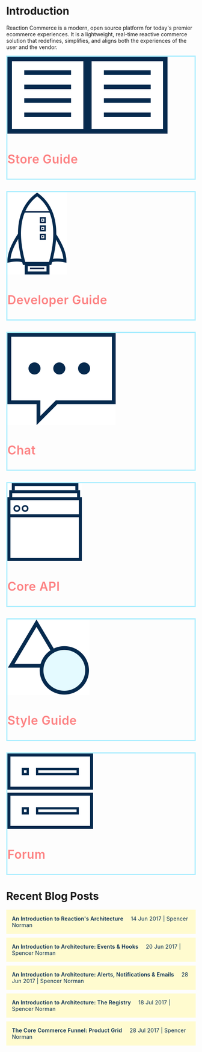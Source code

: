 # Introduction

Reaction Commerce is a modern, open source platform for today's premier ecommerce experiences. It is a lightweight, real-time reactive commerce solution that redefines, simplifies, and aligns both the experiences of the user and the vendor.

<style>
  .accent-color {
    color: rgb(253,130,131) !important;
    font-size: 32px !important;
    font-weight: 600 !important;
    letter-spacing: 0.6px !important;
  }
  .section-promo {
    border: 3px solid rgb(167,237,255);
    margin-bottom: 30px;
  }
  .section-promo a {
    text-decoration: none;
  }
  .secton-promo:hover {
    background: rgb(255,251,207);
  }
  .article {
    background: rgb(255,251,207);
    padding: 15px;
    margin-bottom: 10px;
  }
  .headline {
    font-weight: 600 !important;
    color: rgb(5,42,78) !important;
    margin-right: 20px;
    letter-spacing: 0.3px;
  }
  .dateline {
    letter-spacing: 0.3px;
  }
  .article:hover {
    background: #ffffff;
  }
  .article-link {
    text-decoration: none !important;
    color: rgb(5,42,78) !important;
  }
</style>

<div class="row">
  <div class="col-md-4">
    <div class="section-promo">
      <a href="https://docs.reactioncommerce.com/reaction-docs/development/dashboard">
        <img class="center-block" src="https://raw.githubusercontent.com/reactioncommerce/reaction-docs/index/assets/svg/reaction-commerce-store-guide.svg">
        <h3 class="accent-color text-center">Store Guide</h3>
      </a>
    </div>
  </div>
  <div class="col-md-4">
    <div class="section-promo">
      <a href="https://docs.reactioncommerce.com/reaction-docs/master/getting-started-developing-with-reaction">
        <img class="center-block" src="https://raw.githubusercontent.com/reactioncommerce/reaction-docs/index/assets/svg/reaction-commerce-developer-guide.svg">
        <h3 class="accent-color text-center">Developer Guide</h3>
      </a>
    </div>
  </div>
  <div class="col-md-4">
    <div class="section-promo">
      <a href="http://gitter.im/reactioncommerce/">
        <img class="center-block" src="https://raw.githubusercontent.com/reactioncommerce/reaction-docs/index/assets/svg/reaction-commerce-chat.svg">
        <h3 class="accent-color text-center">Chat</h3>
      </a>
    </div>
  </div>
</div>
<div class="row">
  <div class="col-md-4">
    <div class="section-promo">
      <a href="https://reactioncommerce.github.io/reaction-jsdoc/index.html">
        <img class="center-block" src="https://raw.githubusercontent.com/reactioncommerce/reaction-docs/index/assets/svg/reaction-commerce-core-api-guide.svg">
        <h3 class="accent-color text-center">Core API</h3>
      </a>
    </div>
  </div>
  <div class="col-md-4">
    <div class="section-promo">
      <a href="https://styleguide.reactioncommerce.com/">
        <img class="center-block" src="https://raw.githubusercontent.com/reactioncommerce/reaction-docs/index/assets/svg/reaction-commerce-style-guide.svg">
        <h3 class="accent-color text-center">Style Guide</h3>
      </a>
    </div>
  </div>
  <div class="col-md-4">
    <div class="section-promo">
      <a href="https://forums.reactioncommerce.com/">
        <img class="center-block" src="https://raw.githubusercontent.com/reactioncommerce/reaction-docs/index/assets/svg/reaction-commerce-forums.svg">
        <h3 class="accent-color text-center">Forum</h3>
      </a>
    </div>
  </div>
</div>

# Recent Blog Posts

<div class="row article-list">
    <div class="col-xs-12">
        <a href="https://blog.reactioncommerce.com/introduction-to-reactions-architecture/" class="article-link">
          <div class="article">
            <span class="headline">An Introduction to Reaction's Architecture</span><span class="dateline">14 Jun 2017 | Spencer Norman</span>
          </div>
        </a>
        <a href="https://blog.reactioncommerce.com/reaction-architecture-events/" class="article-link">
          <div class="article">
            <span class="headline">An Introduction to Architecture: Events & Hooks</span><span class="dateline">20 Jun 2017 | Spencer Norman</span>
          </div>
        </a>
        <a href="https://blog.reactioncommerce.com/reaction-architecture-alerts-notifications-and-emails/" class="article-link">
          <div class="article">
            <span class="headline">An Introduction to Architecture: Alerts, Notifications & Emails</span><span class="dateline">28 Jun 2017 | Spencer Norman</span>
          </div>
        </a>
        <a href="https://blog.reactioncommerce.com/an-intro-to-architecture-the-registry/" class="article-link">
          <div class="article">
            <span class="headline">An Introduction to Architecture: The Registry</span><span class="dateline">18 Jul 2017 | Spencer Norman</span>
          </div>
        </a>
        <a href="https://blog.reactioncommerce.com/product-grid/" class="article-link">
          <div class="article">
            <span class="headline">The Core Commerce Funnel: Product Grid</span><span class="dateline">28 Jul 2017 | Spencer Norman</span>
          </div>
        </a>
    </div>
</div>
